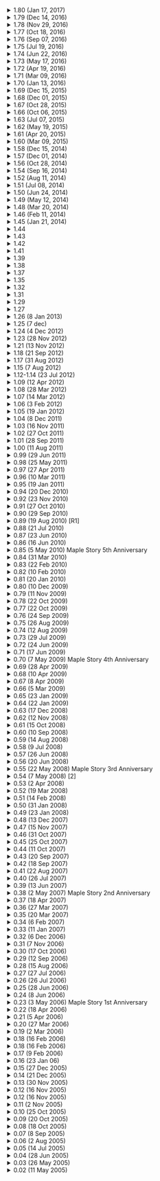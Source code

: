 <details>
     <summary>
            1.80 (Jan 17, 2017)
     </summary>
     
     - Appreciation Events: Player Appreciation ReVVard
     - Appreciation Events: Maple VVorld Records
     - Additional Updates: Bug Fixes
     - Lunar New Year Events: New Year Gift Box
     - Lunar New Year Events: New Year Fireworks
     - Lunar New Year Events: New Year Coin Shop
     - Lunar New Year Events: New Year Greetings
     - Lunar New Year Events: New Year Bingo
     - Lunar New Year Events: New Year OX Quiz
     - Lunar New Year Events: New Year's Countdown Shop
     - Lunar New Year Events: Lunar New Year Hot Week
     - Other New Events: 2x EXP & Drop Weekends
     - Other New Events: Hot Days
     - Other New Events: Hot Weekends
     - Other New Events: Cash Inventory Transfer Event
     - Other New Events: Spiegelmann Express: The Chu Chu Truck
     - Other New Events: February Attendance Check
     - Other New Events: Maplehood Watch
     - Other New Events: Special Beauty Coupon Event
     - Other New Events: Spell Trace Fever Time
     - Other New Events: Sengoku High
     - Other New Events: Hot Week
     - Mardi Gras Events: Mardi Gras Throw
     - Mardi Gras Events: Mardi Gras Masks
     - Valentine's Day Events: Choco Onslaught
     - Valentine's Day Events: Cassandra's Special Candy
     - Valentine's Day Events: Blackheart Day: Singles Army Unite!
     - Valentine's Day Events: Cassandra's Dating Advice
     - Valentine's Day Events: The Sweetest Day
     - Valentine's Day Events: Sweet in the Center
     - Valentine's Day Events: Valentine's Day Heart-Shaped Box
     
</details>

<details>
     <summary>
            1.79 (Dec 14, 2016)
     </summary>
     
     - New Content: 5th Job Advancement: 5th Job Overview
     - New Content: 5th Job Advancement: New Skills: All Jobs
     - New Content: 5th Job Advancement: New Skills: Warrior Jobs
     - New Content: 5th Job Advancement: New Skills: Magician Jobs
     - New Content: 5th Job Advancement: New Skills: Bowman Jobs
     - New Content: 5th Job Advancement: New Skills: Thief Jobs
     - New Content: 5th Job Advancement: New Skills: Pirate Jobs
     - New Area: Arcane River: Vanishing Journey
     - New Area: Arcane River: Chu Chu Island
     - Additional Updates: Bug Fixes
     - MapleStory V Events: V Hot Day
     - MapleStory V Events: V Box Event
     - MapleStory V Events: Mesoranger V
     - MapleStory V Events: Mega Burning Project
     - MapleStory V Events: V Coin Shop
     - Holiday Events: Icy Onslaught
     - Holiday Events: Catch a Snowflake
     - Holiday Events: Cassandra’s Christmas Present
     - Holiday Events: New Year's Countdown
     - Other New Events: December Big Spender
     - Other New Events: Let's Party Quest
     - Other New Events: 2x EXP & Drop Weekends
     - Other New Events: Spell Trace Fever Time
     
</details>

<details>
     <summary>
            1.78 (Nov 29, 2016)
     </summary>
     
     - New Content: UI Revamp
     - New Content: Damage Cap Removal
     - New Content: Reduced Leveling Curve
     - New Content: Auction House
     - New Content: Character Name Change
     - Additional Update: Bug Fixes
     - Additional Update: Stat Changes
     - Additional Update: Reboot World Monster HP Changes
     - Additional Update: ‘A Better Maple’ System Changes
     - MapleStory V Event: V Hot Day
     - MapleStory V Event: Mega Burning Project
     - MapleStory V Event: Hi-Five Box Event
     - MapleStory V Event: Play V Rewards Event
     - MapleStory V Event: V Breakthrough Event
     - MapleStory V Event: V Coin Shop
     - MapleStory V Event: V Tracker
     - Holiday Event: Happyville
     - Holiday Event: Christmas Everywhere
     - Holiday Event: The Grand Christmas Tree
     - Holiday Event: Santa’s Shining Gift
     - Other New Events: Zero Character Creation
     - Other New Events: Beast Tamer Character Creation
     - Other New Events: Hot Week
     - Other New Events: 2x EXP & Drop Weekends
     - Other New Events: Spell Trace Fever Time
     - Other New Events: Tinkerer’s Chest
     
</details>

<details>
     <summary>
            1.77 (Oct 18, 2016)
     </summary>
     
     - New Content: The Afterlands
     - Bug Fixes
     - Skill Changes
     - ‘A Better Maple’ System Changes
     - Fishing System
     - Wedding System Revamp
     - Secret Stories
     - Haunted Mansion
     - Elite Pumpkin Zombie
     - Hero’s Gauntlet
     - Halloween Kaleido-Spinner Event
     - Dark Lords of Darkness
     - 2x EXP & Drop Weekend
     - Halloween Monster Invasion
     - Halloween Hot Weekend
     - Thanksgiving! Event
     - Food Fighter
     - Thanksgiving Turkey Egg Hunt
     - Bunny on the Moon
     - Of Mice and Bunnies
     - Rice Cakes are Back
     - Towering Crown
     - Rock-Paper-Scissors Zakum
     - Jewel Crafting
     - Hunt Acceleration Haste Event
     - Arcane Attendance Event
     - Hot Weekend
     - V Coin Exchange Event
     - Black Friday Big Spender Event
     - Black Friday Hot Week
     
</details>

<details>
     <summary>
            1.76 (Sep 07, 2016)
     </summary>
     
     - New Content: Mushroom Shrine
     - Reboot World Events
     - Water Wars
     - Futuroid Event
     - New & Returning Players Event
     - Mystic Gate
     - Homecoming: Sports Day
     - Homecoming: Queen Bee
     - Spell Trace Fever Time
     - Maple Music Festival
     - Maple Bonfire
     - Absolute Belt
     - Rainbow Festival
     - 2x EXP & Drop Weekends
     - Hot Week
     
</details>

<details>
     <summary>
            1.75 (Jul 19, 2016)
     </summary>
     
     - New Playable Character: Blaster
     - New Content: Heroes of Maple
     - Additional Updates
     - Heroes of Maple Events
     - Hot Time
     - Burning Project
     - Heroes of Reboot
     - Ursus Heroes Coin Event
     - Maplehood Watch Event
     
</details>

<details>
     <summary>
            1.74 (Jun 22, 2016)
     </summary>
 
     - New Content: Heroes of Maple
     - Heroes of Maple Act 1: Slumbering Dragon Island
     - Heroes of Maple Act 1.5: Reunion
     - Heroes of Maple Act 2: Abraxas
     - Job Revamps 
     - Job Revamps Balance Changes
     - Job Revamps Aran
     - Job Revamps Evan
     - Job Revamps Explorer
     - Job Revamps Explorer Warrior
     - Job Revamps Hero
     - Job Revamps Paladin
     - Job Revamps Dark Knight
     - Job Revamps Explorer Magician
     - Job Revamps Arch Mage (Fire, Poison)
     - Job Revamps Arch Mage (Ice, Lightning)
     - Job Revamps Bishop
     - Job Revamps Bowmaster
     - Job Revamps Marksman
     - Job Revamps Night Lord
     - Job Revamps Shadower
     - Job Revamps Dual Blade
     - Job Revamps Explorer Pirate
     - Job Revamps Buccaneer
     - Job Revamps Corsair
     - Job Revamps Cannoneer
     - Job Revamps Cygnus Knight
     - Job Revamps Dawn Warrior
     - Job Revamps Wind Archer
     - Job Revamps Night Walker
     - Job Revamps Thunder Breaker
     - Job Revamps Hero
     - Job Revamps Mercedes
     - Job Revamps Phantom
     - Job Revamps Shade
     - Job Revamps Luminous
     - Job Revamps Demon Slayer
     - Job Revamps Demon Avenger
     - Job Revamps Resistance
     - Job Revamps Battle Mage
     - Job Revamps Wild Hunter
     - Job Revamps Mechanic
     - Job Revamps Xenon
     - Job Revamps Mihile
     - Job Revamps Kaiser
     - Job Revamps Angelic Buster
     - Job Revamps Zero
     - Job Revamps Kinesis
     - Bug Fixes
     - Black Heaven Reborn
     - Monster Park Reborn
     - Monster Collection
     - Premium Surprise Style Box Stamp Exchange
     - Bounty Hunter Brothers Additions
     - Maple Runner
     - Heroes of Maple Events
     - Heroes Box
     - Heroes Coin Shop
     - Aran Level-Up Event
     - Evan Level-Up Event
     - Luminous Level-Up Event
     - Mercedes Level-Up Event
     - Phantom Level-Up Event
     - Shade Level-Up Event
     - Heroes of Maple Clear Event
     - Heroes Ring Event
     - Other New Events
     - Hot Time
     - Black Heaven Reborn Event
     - 2x EXP & Drop Weekends
     - Burning Project
     - Zero Character Creation
     - Spiegelmann Express
     - Spell Trace Fever Time
     - Maple Runner Ranking Event
     - Tinkerer’s Chest
     - Hot Week
     - Hot Week 2
     - Hot Week 3
     
</details>

<details>
     <summary>
            1.73 (May 17, 2016)
     </summary>
 
     - Stellar Detectives quest line has been added
     - Hyperspace Cube has been added

</details>

<details>
     <summary>
            1.72 (Apr 19, 2016)
     </summary>
 
     - Many classes have received skill changes to balance them
     - Zakum has been revamped
     - Easy mode Empress has been added
     - Bounty Hunter Portals have been added
     - Rune of Hordes, Skill, and Barrage have been added
     - Rune of Decay has been removed
     - Transfer hammer has been updated
     - Combo orbs now give more EXP
     - Sudden missions now give more exp and spell traces
     - Mu Lung Dojo has been updated
     - Dimensional Mirror has been removed from Ellinia, Period, Kerning City, and Lith Harbor
     - Final damage has been removed from the calculation of damage stat

</details>

<details>
     <summary>
            1.71 (Mar 09, 2016)
     </summary>
 
     - Mastera Through Time parts 1 and 2 have been added
     - Masteria quests now give new equipment
     - Masteria has been revamped
     - Beasts of Fury 2 has been added
     - Shaolin Temple Theme Dungeon has been added
     - Shanghai has been added

</details>

<details>
     <summary>
            1.70 (Jan 13, 2016)
     </summary>
 
     - Ursus the Mighty has been added to the game
     - Korean Folk Town has been revamped
     - Spiegelmann's Ghost Park has been added to the game
     - MapleTV has been removed from the Free Market

</details>

<details>
     <summary>
            1.69 (Dec 15, 2015)
     </summary>
 
     - Kinesis has been added to the game
     - Mu Lung Dojo has been revamped

</details>

<details>
     <summary>
            1.68 (Dec 01, 2015)
     </summary>
 
     - Most jobs have a skill change of some sort
     - Reboot Server added to the list of current worlds
     - Battle Analysis system has been added to the game
     - Hyper Stat system has been revamped
     - Transfer hammer has been added to the game
     - More Star Force maps have been added to the game
     - Theme dungeons below level 100 now have new rewards
     - Mastery books can now be acquired more easily
     - Owl on Minerva can now search for tradable cash shop items

</details>

<details>
     <summary>
            1.67 (Oct 28, 2015)
     </summary>
 
     - Alishan has been added to the game
     - Hackshield is no longer integrated with MapleStory(removed)

</details>

<details>
     <summary>
            1.66 (Oct 06, 2015)
     </summary>
 
     - Kanna received a minor revamp
     - Hayato received a minor revamp
     - You can hide visual effects for items in the equipment tab (equip effects)
     - Tot's Know-how has been revamped
     - Feedback Survey System has been added to the game on log out

</details>

<details>
     <summary>
            1.63 (Jul 07, 2015)
     </summary>
 
     - Beast Tamer has many skill changes (huge buffs)
     - Buccaneer, Corsair, Kaiser, Xenon, Marksman, Mercedes, and Paladin have minor skill changes
     - Certain skills have auto activation (on/off) enabled for them
     - Blackgate City has been added to the dimensional mirror
     - Scrapyard is now accessable via Edelstein
     - Chapter 6 of FriendStory is now available
     - Damage skin storage system added
     - Maple Rewards UI added
     - Pierre, VonBon, Queen, Vellum, and Lotus now drop Soul Shards

</details>

<details>
     <summary>
            1.62 (May 19, 2015)
     </summary>
 
     - 2x EXP coupons no longer have purchase restrictions between levels 201-249
     - 2x Drop/EXP events will now display a banner when they are active

</details>

<details>
     <summary>
            1.61 (Apr 20, 2015)
     </summary>
 
     - Black Heaven acts 5 and 6 have been added
     - Lotus (boss) has been added
     - Party Quest EXP has been increased
     - Channels have been added to Dimension Invasion and Evolution System

</details>

<details>
     <summary>
            1.60 (Mar 09, 2015)
     </summary>
 
     - Battle Mage has been revamped
     - Wild Hunter has been revamped
     - Mechanic has been revamped
     - Dual Blade, Buccaneer, Corsair, Mercedes, Demon Avenger, Demon Slayer, and Angelic buster have minor skill changes
     - Black Heaven acts 1, 2, 3, and 4 have been added to the game
     - Maple Talk has been added to the game
     - Medals of Honor dropped by bosses give 20x the honor EXP
     - Maple Reward point cap has been increased
     - Drop rates for cubes have been increased
     - Rank up rates for all cubes have been increased
     - Star Planet has minor changes

</details>

<details>
     <summary>
            1.58 (Dec 15, 2014)
     </summary>
 
     - 
     - Star Planet has been added to the game
     - Maple Rewards System has been added to the game

</details>

<details>
     <summary>
            1.57 (Dec 01, 2014)
     </summary>
 
     - Minor skill changes for most classes
     - Bowmasters have arrow blaster moved to 3rd job
     - Star Force maps have been added to the game
     - Star Force Enhancement has been added to the game
     - New weapons and armors have been added to the game (utgard weapons/pensalir armors)
     - New boss accessories have been added to the game
     - Evolution System has been revamped (nerfed)
     - Lion King Castle has been changedslightly
     - Blacklisting has been slightly improved
     - Offline status has been slightly improved
     - Easy horntail has been added, Horntail prequests made easier
     - Easy Magnus has been made easier
     - Normal magnus resets at midnight (Pacific)
     - Hard Magnus resets every Thursday (pacific)
     - Pink bean can only be entered once a day
     - Easy Von Leon has been made easier
     - Mastery book prices have been lowered
     - Elite Monsters have been changed slightly

</details>

<details>
     <summary>
            1.56 (Oct 28, 2014)
     </summary>
 
     - Night Walker has been revamped and now has a level cap of 250
     - Friendstory has been added into the game
     - Theme Dungeon: Mushroom Castle has been added into the game
     - Mr. Lee Airlines has been added into the game
     - Characters now have a 24 hour cooldown before you can delete them above level 31.
     - Buff duration added to buff icons
     - Guild Search function has been added

</details>

<details>
     <summary>
            1.54 (Sep 16, 2014)
     </summary>
 
     - Blaze Wizard has been revamped and now has a level cap of 250
     - Boss tab replaces Expedition tab, allows for boss teleporting
     - Horntail can now be killed solo

</details>

<details>
     <summary>
            1.52 (Aug 11, 2014)
     </summary>
 
     - Jett has been Revamped
     - Hieizan Temple has been added
     - Princess No.(Boss) has been added
     - Kritias has been added
     - Mori Ranmaru has had his drop list updated
     - Nebulites have a slightly higher chance of dropping from bosses
     - Japanese Myth items are now tradable until equipped

</details>

<details>
     <summary>
            1.51 (Jul 08, 2014)
     </summary>
 
     - Shade is added to the game
     - Nebulite box drop rate has been increased in bosses and monsters
     - Elite monsters have a chance to drop safety scrolls
     - Normal and Chaos Horntail have had their drop restrictions removed
     - Tower of Oz has been added into the game

</details>

<details>
     <summary>
            1.50 (Jun 24, 2014)
     </summary>
 
     - Instant KO chance is lowered in skills across the board
     - Dual Blade, Cannoneer, Evan, Luminous, Mercedes, Phantom, Demon Avenger, Demon Slayer, Xenon, have skill changes (minor buff)
     - Dawn Warrior, Thunder Breaker, Wind Archer, Mechanic, Kaiser, Angelic Buster, have skill changes (decent buff)
     - Aran has skill changes (Huge buff)
     - Evans no longer need to complete quests to obtain SP needed for skills
     - Magicians can use teleport mid-air
     - Kanna and Hayato have had their story quests adjusted slightly
     - Elite monsters are added into the game
     - Elite bosses are added into the game
     - Party invite will appear when entering a map with another character in a similar level range
     - More than 999 Ability Points can be invested in a single stat now
     - Spell Traces are now available to enhance equipment
     - Runes have been added into the game
     - Several level 20-100 equipments have set bonuses now
     - Hidden potential level will display on the field via an aura around the equipment
     - Inner ability has been changed slightly
     - Account Buddy System added to the Buddy System
     - Auto All-Cure is now available for pets
     - Monster levels below 140 have been adjusted as well as HP/EXP
     - Easy mode Zakum can be attempted at level 50
     - Normal and Chaos mode Zakum can be attempted at 90

</details>

<details>
     <summary>
            1.49 (May 12, 2014)
     </summary>
 
     - Wild Hunter has skill changes (minor buff)
     - Night Lord has skill changes
     - Demon Avenger has skill changes (minor buff)
     - Kaiser has skill changes (minor buff)
     - Demon Slayer has skill changes (minor buff)
     - Mihile has skill changes (huge buff)
     - Mechanic has skill changes (minor buff)
     - Mercedes has skill changes (minor buff)
     - Evan has skill changes (Huge buff)
     - Bowmaster has skill changes (decent buff)
     - Kanna has skill changes (small nerf to kishin)
     - Jett has skill changes (minor buff)
     - Soul Weapons are added into the game
     - Guild System has been revamped
     - Flag Race has been added into the game
     - Lion King Castle has been updated
     - Cross World Party Quest has been updated
     - Cubes chance to tier up have been increased across the board
     - Meister and Master Craftsman Cubes are now obtainable from certain bosses
     - Certain bosses have a chance of dropping a Golden Hammer (100%)
     - Pets have been revamped
     - Family system has been removed, with some skills going into guild system
     - New Shortcut Keys are added
     - Some item names have been changed

</details>

<details>
     <summary>
            1.48 (Mar 20, 2014)
     </summary>
 
     - Cannoneer is revamped
     - Dual Blade is revamped
     - Battle Mage has skill changes
     - Evan has skill changes
     - Luminous has skill changes
     - Mechanic has skill changes
     - Mercedes has skill changes
     - Phantom has a skill changes
     - Wild Hunter has a new Jaguar + skill changes
     - Boss arena has been added
     - Cross World Party Quests have been added
     - Grand Athenaeum dungeon has been added
     - Item inventory is reverted to its old form, but with 2 different sizes
     - Equipment inventory has been revamped completely
     - Storage inventory has been expanded to show multiple items
     - Character stats have been made more compact
     - Skill inventory is reverted for all classes excluding Beast Tamers and Evans

</details>

<details>
     <summary>
            1.46 (Feb 11, 2014)
     </summary>
 
     - Masteria and its quest line have been updated
     - Merchant Union has been updated
     - World Tour locations (Ninja Castle, Malaysia, Singapore) have had their drops updated)

</details>

<details>
     <summary>
            1.45 (Jan 21, 2014)
     </summary>
 
     - Beast Tamer is added
     - Ninja Castle has been updated
     - Malaysia quest line has been updated
     - Singapore quest line has been updated

</details>

<details>
     <summary>
            1.44
     </summary>
 
     - Zero has been added
     - Commerci has been added

</details>

<details>
     <summary>
            1.43
     </summary>
 
     - Explorer classes have been revamped
     - Explorers can job change to another job of the same time starting at level 101
     - Professions have been revamped
     - Mastery books have been revamped
     - Several NPCs have been removed from towns and are now located in the event hall
     - Occult cubes no longer drop from bosses
     - An episode book has been added to keep a log of events and quests
     - Monster Life has received a minor update
     - A new potential tier has been added for 151+ items
     - Smart Mounts have been added into the game
     - Certain UI features have been changed

</details>

<details>
     <summary>
            1.42
     </summary>
 
     - Battle Mage, Wild Hunter, Phantom, Mercedes, Kaiser, Angelic Buster, Aran, Evan, Demon Avenger, and Xenon have skill revamps
     - Kanna and Hayato receive hyper skills
     - Von Leon, Zakum, Arkarium, and Magnus all receive easy mode versions
     - Occult cubes now drop from multiple bosses
     - Tynerum(region) has been added
     - Gollux(boss) has been added and is now fightable

</details>

<details>
     <summary>
            1.41
     </summary>
 
     - Cygnus Classes have had some general changes (level cap increase)
     - Thunder Breaker has been revamped
     - Wind Archer has been revamped
     - Dawn Warrior has been revamped
     - Theme Dungeon: Crimsonwood Keep has been added
     - Theme Dungeon: Ellinel Fairy Academy has been added
     - Theme Dungeon: Riena Strait has been added
     - Widescreen Resolution (1366x768) has been added and will display more quickslots
     - Maple chat has been added to improve maple messanger
     - Link skills management has improved, maximum of 12 link skills
     - EXP penalty for hunting lower level monsters removed
     - Party exp will not be rewarded is there is a 41+ level difference between the lowest and highest party member
     - Monster Life has been updated
     - Party Quests have been revamped
     - Monster Park has been revamped
     - Fafnir weapons have been added for Hayato and Kanna
     - Krexel has had his skills and drops changed

</details>

<details>
     <summary>
            1.39
     </summary>
 
     - Demon Avenger is added:
     - EXP Coupons can no longer be bought above level 201

</details>

<details>
     <summary>
            1.38
     </summary>
 
     - Xenon is added:
     - Terminus, Sovereign, Fairy, and Snowstorm gears are added

</details>

<details>
     <summary>
            1.37
     </summary>
 
     - Many classes have minor hyper skill changes
     - Level 3 Link Skills are added
     - Max level is increased from 200 to 250:
     - Damage cap is increased from 999,999 to 50,000,000
     - HP and MP cap have been increased
     - Avoid cap has been lowered from 100% to 90%
     - Inner Ability lines now unlock at levels 30, 50, and 70 through a lightbulb quest
     - Twilight Perion is added
     - Alien Visitor Party Quest is added
     - Monster Park: Spirit Valley is added
     - Theme Dungeon: Twisted Aqua Road is added
     - Theme Dungeon: Fantasy Theme World is added
     - Party Quest: Cooking with Tangyoon is added
     - Guild Party Quest is added
     - Skill Tab has been changed
     - Equip and Item Inventories have been changed
     - Character Stat Window has been changed
     - Equipment Scrolling and Enhancement has been changed
     - Magnifying Glasses are no longer needed forrevealing potentials
     - Bits are added into the game
     - World map has been redesigned
     - Damage increase or decrease from equiping an item will now be displayed
     - Cygnus, Hilla(Hard), Chaos Horntail, Magnus(Hard), Pink Bean, Chaos Pink Bean, Root Abyss Bosses, Von Leon, Zakum, and Chaos Zakum all receive minor changes:
     - Singapore and Malaysia have their target level ranges changed
     - Korean Folk Town monsters now give increased exp
     - Masteria monster levels have been adjusted (Rotting Skeletons, Scarecrows, and Jesters nerfed)
     - Lion King Castle has party play removed, as well as some other changes
     - Many Party Quests have their daily entry restrictions removed
     - Many Party Quest rewards now have lower requirements
     - Victoria Island Special Bosses no longer have a level and job restriction

</details>

<details>
     <summary>
            1.35
     </summary>
 
     - Monster Life is added:

</details>

<details>
     <summary>
            1.32
     </summary>
 
     - Paladin, Bowmaster, Marksman, Night Lord, Shadower, Cannon Shooter, Demon Slayer, Luminous, Kaiser, and Angelic Buster receive minor skill changes:
     - Hero, Paladin, Dark Knight, Mihile, Archmage (f/p), Archmage (i/l), Bishop, Bowmaster, Marksman, Night Lord, Shadower, Dual Blade, Buccaneer, Corsair, Cannoneer, Battle Mage, Wild Hunter, Mechanic, and Demon  - Slayer receive hyper skill changes:
     - Dimension Invasion is added:
     - Secondary Equipment is added:
     - Evolution System is added
     - Theme Dungeon: Gold Beach is added
     - Monster Park Extreme is added
     - Bonus Potentials are revamped
     - Rock Paper Scissors is added

</details>

<details>
     <summary>
            1.31
     </summary>
 
     - Hayato is added

</details>

<details>
     <summary>
            1.29
     </summary>
 
     - Kanna is added
     - Level 150 Fafnir set added to Chaos Root Abyss drop list.

</details>

<details>
     <summary>
            1.27
     </summary>
 
     - Root Abyss is added

</details>

<details>
     <summary>
            1.26 (8 Jan 2013)
     </summary>
 
     - Angelic Buster is added

</details>

<details>
     <summary>
            1.25 (7 dec)
     </summary>
 
     - Kaiser is added
     - Hyper skills are added for Mercedes, Aran, Phantom, Luminous, Evan, and Kaiser
     - Heliseum is added
     - Tyrant's Castle is added
     - Magnus is added

</details>

<details>
     <summary>
            1.24 (4 Dec 2012)
     </summary>
 
     - Luminous is added

</details>

<details>
     <summary>
            1.23 (28 Nov 2012)
     </summary>
 
     - Many classes have minor skill changes
     - Job Advancement is changed
     - 3rd job is now 60 (was 70)
     - 4th job is now 100 (was 120)
     - EXP required to level up from 60-75 and 100-125 has been adjusted

</details>

<details>
     <summary>
            1.21 (13 Nov 2012)
     </summary>
 
     - Battle Mage has been revamped
     - Mechanic has been revamped
     - Wild Hunter has been revamped
     - Chaos Pink Bean has been added

</details>

<details>
     <summary>
            1.18 (21 Sep 2012)
     </summary>
 
     - Warrior, Magician, Bowman, Cannoneer, Mercedes, and Demon Slayer are all revamped
     - Gachapon has been revamped

</details>

<details>
     <summary>
            1.17 (31 Aug 2012)
     </summary>
 
     - Mihile is released

</details>

<details>
     <summary>
            1.15 (7 Aug 2012)
     </summary>
 
     - Dual Blade gets revamped
     - Corsair and Buccaneer get revamped
     - Golden Temple: Theme Dungeon is added
     - Silent Crusade gets revamped to last until level 160, can now fight Arkarium
     - Mu Lung gloves now last 7 days instead of 1
     - Temple of Time now has shortcut options when you enter Gate to the Past (assuming you have progressed):

</details>

<details>
     <summary>
            1.12-1.14 (23 Jul 2012)
     </summary>
 
     - Phantom is released
     - Jett is released
     - Fight for Azwan is released
     - Hilla is now available to fight
     - Inner ability is added (May be wrong)
     - Character cards are released (May be wrong)

</details>

<details>
     <summary>
            1.09 (12 Apr 2012)
     </summary>
 
     - Alliance Eternal game update
     - Limited-time Legends classes creation, for accounts that haven't logged in since before March 14, 2012.
     - Lion King's Castle revamp
     - Explorer skill rebalances: Warrior, Magician, Bowman
     - Cygnus Knights skill rebalances
     - Cygnus Knights quest line expansion and modifications
     - Ultimate Explorer skill rebalances and quest additions
     - Nett's Pyramid Modifications
     - Evolving Belt II Event
     - Log in Gift Event
     - Rescue The Miwok Boys Event
     - Spring Flower Event
     - Pendant Of The Spirit Event
     - Alliance Congratulatory Events Updated For Alliance Eternal

</details>

<details>
     <summary>
            1.08 (28 Mar 2012)
     </summary>
 
     - Bug Fix

</details>

<details>
     <summary>
            1.07 (14 Mar 2012)
     </summary>
 
     - New Alliance Quests
     - Ellin Forest Expansion
     - New Leaf City and Masteria Expansion
     - New Alien Socket System
     - New Event Cards and Event Card Collection System
     - Resistance Class Rebalance
     - Aran and Evan Rebalance: Part 2
     - Time Trial Party Quest Revamp: Mu Lung Dojo, Monster Carnival, Nett's Pyramid, Sea of Fog Ghost Ship Raid
     - The Danger Zone Taxi Revised In Ossyria.
     - The Free Market Update
     - Graphic Quality Of Skill Can Be Modified.
     - Dual Blades, Cannoneer, Mercedes, Demon Slayer No Longer In Character Selection Screen

</details>

<details>
     <summary>
            1.06 (3 Feb 2012)
     </summary>
 
     - Crimsonwood Keep PQ returns.
     - Aran and Evan revamps
     - Silent Crusade revamp, with the new Arkarium expedition
     - Mushking Castle, Chryse, and Kerning Square revamps
     - Legends Memories and Legends Thank You events
     - Protect the Fireworks Festival (Ended on Feb. 28)
     - Legends of Happiness!
     - Legends I'm the Legendary Hero!
     - A Golden Maple Leaf A Day!
     - Valentine's Day events
     - Raise a Maple Coin Tree (Ended on Feb 14)
     - From Golden Leaves to Mushrooms? (Started on Feb 11)
     - Monsters and the Golden Maple Leaf! (Started on Feb 14)
     - Legendary Memories Events (Feb 22 - Mar 7)
     - New Legends Shop (Ended on March 8)


</details>

<details>
     <summary>
            1.05 (19 Jan 2012)
     </summary>
 
     - Pink Zakum raid Event
     - Evolving Ring III Event
     - Daily Gear Giveaway Event
     - New Year's Gift Boxes Event

</details>

<details>
     <summary>
            1.04 (8 Dec 2011)
     </summary>
 
     - New Job: Cannoneer
     - New Job: Mercedes
     - New Job: Demon Slayer
     - Quick Move System
     - NPC Button
     - Normal Potion: Increased to stack up to 300 per slot.
     - Alchemy Potion: Increased to stack up to 400 per slot.
     - Pill: Increased to stack up to 600 per slot.
     - Alchemy Pill: Increased to stack up to 800 per slot.
     - Explorer Job Advancements Revamped
     - Quests for Lv. 30 or below on Victoria Island have been changed.
     - The Wandering Alchemist Eurek's New Skill" quest has been changed
     - Professions Changes
     - Battle Mode : New maps, New way of scoring, HP/MP Changes, BP Changes
     - Nautilus Harbor and Florina Beach Map Changes
     - New Monsters Added (Victoria Island)
     - Few Monsters Level Changes (Henesys)
     - Speed Increase 20%
     - Danger Zone Taxi In Omega Sector Now Goes To Ludibrium
     - INT No Longers Increase max MP To Non-Mage Classes
     - Passive skills Shows on Stat Window
     - Tablets Revamped
     - Menu UI: Coin Shop
     - Menu UI: Trophy List
     - Menu UI: My Trophies
     - Menu UI: Mission
     - Cannoneer Welcome Party Event (Dec 9 to Dec 11)
     - Equipment Support Event (Ended on : Jan 31)
     - Legends Space Rock Event (Ended on : Jan 31)
     - Legends 1+1 Event (Ended on : Jan 31)
     - Legends Never Give Up! Event (Ended on : Jan 31)
     - Invitation to the Legends Awards Event (Ended on : Jan 31)
     - Box of Tomorrow Event (Ended on : Jan 31)
     - Hero of the Legends: New Class Creation Event (Ended on : Jan 31)
     - Professions Revamp Celebration Event (Ended on : Dec 28)
     - Magic Music Box Event (Ended on Jan 4)
     - Maple Claws Wants to be Famous Event (Started on Dec 19) (Ended on : Jan 31)
     - Cultivate a Christmas Tree Event (Started on Dec 19) (Ended on : Jan 31)
     - Rudolph, All Grown Up Event? (Started on Dec 19) (Ended on : Jan 31)
     - Command Emblems Event (Dec 27 to Jan 10)
     - Path of the Great Protector Event (Dec 29 to Jan 18)
     - Monitoring the Vibrations Event (Dec 29 to Jan 18)
     - Legendary Ore Event (Dec 29 to Jan 18)
     - Happy New Year Event! (Jan 1 to Jan 18)
     - Maple World Winter Preparations Event (Jan 1 to Jan 18)
     - Warm Thermometer Event (Jan 1 to Jan 18)
     - Lucky Cakes Event (Jan 1 to Jan 18)
     - Coin Cakes Event (Jan 1 to Jan 18)
     - The Party Quest Five Event (Jan 11 to Jan 18)
     - The Monster Park Five Event (Jan 11 to Jan 18)
     - The Battle Mode Five Event (Jan 11 to Jan 18)
     - Legendary Black Dragon Event (Jan 18 to Jan 31)
     - Rock-Paper-Scissors Event (Jan 19 to Jan 31)
     - Can You Resist Event? (Jan 19 to Jan 31)

</details>

<details>
     <summary>
            1.03 (16 Nov 2011)
     </summary>
 
     - Bug Fix
     - Skill Change - Dark Knight - "Beholder" renamed to "Beholden"
     - Skill Fixed - Dual Blade - "Tornado Spin" now shows its level description.
     - Item Potential Fix ( ? )
     - Fellowship Event
     - Find the Treasure Map Event (Ended on : Nov 29)
     - Gaga's New Business Event (Started on : Nov 23)
     - Thanksgiving Event (Ended on : Nov 30)

</details>

<details>
     <summary>
            1.02 (27 Oct 2011)
     </summary>
 
     - Monster Familiar
     - Sidekick
     - Life Style Campaign Event
     - Evolving Belt Event (Ended on : Nov 1)
     - Halloween Event (Ended on : Nov 8)
     - Potted Maple Tree Event (Ended on : Nov 8)
     - Golden Temple (Started on : Nov 9)
     - Thanksgiving Event (Started on : Nov 6)

</details>

<details>
     <summary>
            1.01 (28 Sep 2011)
     </summary>
 
     - Warrior, Magicians and Archer Skill Changes
     - Monster Park
     - Wedding Revamp
     - Bigger Dimensional Mirror
     - 3 New Party Quest (Kenta in Danger, Escape, The Ice Knight's Curse)
     - Old Party Quest Revamp
     - In-Game Event Calender
     - SP Reset Scroll Giveaway Event (Provided to: Warriors, Magicians, Bowmans, Dawn Warrior, Blaze Wizard, Wind Archer)
     - Elite Warrior/Magician/Bowman Blessing
     - Warrior/Magician/Bowman Level Up/Job Advancement Event
     - Explorer's Gratias Ring
     - Monster Park Event Quests
     - Knights of Virtue Event (Ended on : Oct 19)
     - Lion King Castle/Knight Stronghold Monsters Revamp
     - EXP Bar User Interface Change
     - Notice on Left side of Screen
     - AP/SP now [!] on Bottom of Screen (SP will stop notifying at level 70+)
     - Evolving Belt Event (Started on : Oct 5)
     - Random Beauty Coupon (Started on : Oct 5)
     - Beating the Heat (Started on : Oct 12)

</details>

<details>
     <summary>
            1.00 (11 Aug 2011)
     </summary>
 
     - Age of Triumph
     - Capture the Flag
     - Silent Crusade
     - Crusader Codex (Monster Card)

</details>

<details>
     <summary>
            0.99 (29 Jun 2011)
     </summary>
 
     - Age of Heros
     - Aran, Evan and Dual Blade Skill Changes
     - New World - Chaos
     - Gate to the Future
     - Talking NPC (Lion King Castle/Gate to the Future)
     - Hyper Teleport Rock preview
     - Jumpstart Character (Ended on July 26)
     - New Character Gift Sets
     - Peacekeeper's Aid (Ended on : July 19)
     - 2011 Summer Boom Up Event (Ended on : July 26)
     - Returned Friend Event (Ended on : Aug 31)
     - Chaos Warrior Challenge (Ended on : Aug 14)
     - Age of Artisans (11 July 2011)
     - New Crafting System
     - All New Character Traits
     - Age of Battle (20 July 2011)
     - New World - Nova
     - Player-vs-Player
     - Ice Knight (Added on July 27)

</details>

<details>
     <summary>
            0.98 (25 May 2011)
     </summary>
 
     - Cake vs. Pie Town Battles Event
     - Cake vs. Pie Bonus Boss Battles Event
     - Ancient Artifact Hunt Event
     - Time Limit on Horntail and Zakum Implemented
     - Bug Fixes

</details>

<details>
     <summary>
            0.97 (27 Apr 2011)
     </summary>
 
     - Anniversary
     - 6th Anniversary Items
     - Dual Raid: Balloon Hunt
     - 6th Anniversary Level Up Event
     - Maple Tree Event
     - Jigsaw Event
     - Family Loyalty Forever Event
     - Magic Powders Drop Removed
     - Bug Fixes

</details>

<details>
     <summary>
            0.96 (10 Mar 2011)
     </summary>
 
     - Ultimate Explorer
     - Cygnus Knights Buff
     - Guild Revamped
     - Blessing of Empress
     - Lion King's Castle/Castle of Von Leon
     - Ani Raid
     - Elemental Wands and Staffs Update
     - New World Map Features
     - 7th Day Market Removed
     - Ores Drop Removed
     - More channels for Zakum, Horntail, and Targa/Scarlion
     - Evolving Ring II
     - Golden Temple (Ended on : March 22)
     - Mardi Gras (Ended on : March 15)
     - Chryse (Added on : April 6)
     - Bug Fix

</details>

<details>
     <summary>
            0.95 (19 Jan 2011)
     </summary>
 
     - Mechanics
     - NPC Duey removed NPC Donald added
     - Resistance characters can get Episode 1 hats
     - Chinese New Year [Jan. 26 - Feb.08]
     - Valentine's Day [Feb.09 - Feb.22]
     - Golden Temple [Feb. 23 - Mar.22]
     - Mardi Gras [Mar.02 - Mar.15]
     - Bug Fixes

</details>

<details>
     <summary>
            0.94 (20 Dec 2010)
     </summary>
 
     - Resistance Class
     - New World - Arcania
     - Support for Resistance Event
     - Resistance Leveling Event
     - Happyville (It ended on: Jan 5th)
     - White Christmas Tree Event (It ended on: Jan 5th)
     - New World Event
     - Singapore Monsters Adjustments
     - Bug Fixes

</details>

<details>
     <summary>
            0.92 (23 Nov 2010)
     </summary>
 
     - Improve compatibility with modern Windows operating systems
     - Gold Richie Event
     - Bug Fixes
     - Duey Retirment (Service Ended Dec. 3rd)
     - New World : El Nido
     - New World : Zenith
     - New Formulas
     - Map changes
     - Item Drops increased (Use and Etc.)
     - Party Quest Level updated
     - Astaroth Been Added To Dimensional Mirror
     - Quest Has Been Retooled
     - Monster Adjustments
     - Skill Adjustments
     - Evolving Ring Event
     - Eve of Resistance Event
     - New User Event
     - Returned Friend Event
     - New World Event
     - 1024x768 Resolution
     - Higher Resolution
     - User Interface Change
     - World Map Change
     - Ariant Coliseum and Ludibrium Maze Removed
     - Episode 1 Quest Remodivied
     - Big Fix

</details>

<details>
     <summary>
            0.91 (27 Oct 2010)
     </summary>
 
     - Introducing eTracer
     - Ulu City (Added on Nov. 3)
     - Aramia's Book Drive (Added on Nov. 3)
     - Halloween Event Ended (Ended on Nov. 10)
     - Aramia's Book Drive Ended (Ended on Nov. 16)
     - Thanksgiving Event (Started Nov. 17)

</details>

<details>
     <summary>
            0.90 (29 Sep 2010)
     </summary>
 
     - Ice Gorge PQ
     - Spacecraft PQ lv 30+ and 60+ removed (120+ only and no need for visitors gear to enter)
     - Halloween Event (Started on Oct. 20)
     - Ghost Ship (Added on Oct. 20)

</details>

<details>
     <summary>
            0.89 (19 Aug 2010) [R1]
     </summary>
 
     - OSSS Secret Base
     - Visitor Gear
     - Unwelcome Guest Weapons and VIP Weapons
     - Spacecraft PQ (lv 30+/60+/120+)


</details>

<details>
     <summary>
            0.88 (21 Jul 2010)
     </summary>
 
     - Dual Blade Class
     - Chaos Dungeons (Chaos Zakum and Chaos Horntail)
     - Follow System
     - Potential Item System
     - Item Drops increased (Equip)
     - New Login Screen
     - Dual Blade Events
     - New User Events
     - AP and SP Giveaway Event
     - One More Week of Explorer's Ring Event - July 21-27
     - Bug Fix

</details>

<details>
     <summary>
            0.87 (23 Jun 2010)
     </summary>
 
     - Bug Fix
     - Pre Dual Blade Quests (Started on June. 30)
     - Return of the Explorers Event Ended (Ended on July 14)

</details>

<details>
     <summary>
            0.86 (16 Jun 2010)
     </summary>
 
     - Friend Finder
     - Golden Temple
     - Android Set
     - Many new quests
     - Return of the Explorers Event
     - Explorer's Box Event
     - Cassandra's Weapon Rental Event
     - Help A Snipe Event
     - Guide an Evan Event
     - Changed/Fixed Several skill Descriptions
     - Bug Fixes

</details>

<details>
     <summary>
            0.85 (5 May 2010) Maple Story 5th Anniversary
     </summary>
 
     - Birthday Patch
     - Episode 1 Revamp
     - Dragon Rider PQ
     - Durability items
     - Tablets for durability items
     - Platinum Scissors of Karma
     - Cake vs. Pie Event
     - Five Year Reunion Event
     - Monster Portraits Event
     - Maple Weapon Event
     - 5th Anniversary Rings Event
     - Weather Effects Event
     - Aran Lilin's Ring Event Ended (Ended on June 9)
     - Buccaneers no longer delay when in transform states.
     - Bug Fixes

</details>

<details>
     <summary>
            0.84 (31 Mar 2010)
     </summary>
 
     - Evan Class
     - Episode 1 Open to Evans
     - Neo City update (3 new maps, 2 new bosses)
     - Party Registration System
     - General Mau
     - GameLauncher
     - Party UI and Trade UI changed
     - Everyday Evan Event
     - Evan Levelup Event
     - Evan Trailblazer
     - Evan Launch Event
     - Evan's Gift
     - Bug Fix and Changes

</details>

<details>
     <summary>
            0.83 (22 Feb 2010)
     </summary>
 
     - Kerning Square Mall
     - Neo City
     - Improved Quick Slot
     - Dimensional Mirror
     - Improved Inventory UI
     - Episode One: Now Open to Everyone!
     - Episode One: Change level to start quests, added Astaroth's Polearm
     - Bug Fix

</details>

<details>
     <summary>
            0.82 (10 Feb 2010)
     </summary>
 
     - Mardi Gras Event
     - Removed Guest Login
     - Removed PIN system
     - Added PIC system

</details>

<details>
     <summary>
            0.81 (20 Jan 2010)
     </summary>
 
     - Version Up: Monster Survival and New Medal
     - Valentine's Day Event (Started on Feb. 3)

</details>

<details>
     <summary>
            0.80 (10 Dec 2009)
     </summary>
 
     - Aran Class
     - New World : Galicia
     - Maple Trading System (MTS) available on Yellonde and Demethos
     - New Tutorial for Explorers
     - Mushroom Castle
     - Water of Life : Redesigned Functionality
     - Party EXP Share formula change (From 60:40 to 80:20)
     - Aran Events
     - Holiday Events
     - New User Events
     - New Quests Added
     - New Items/Maps/Zones
     - Bug Fixes

</details>

<details>
     <summary>
            0.79 (11 Nov 2009)
     </summary>
 
     - A November to Remember Events
     - Episode 1 (Storyline for Adventures)
     - Pre Aran Quests
     - Turkey Event
     - Black Scooter Mount
     - Pink Scooter Mount
     - Hot Air Balloon Mount

</details>

<details>
     <summary>
            0.78 (22 Oct 2009)
     </summary>
 
     - Emergency Patch
     - Bug Fix
     - Fix client crashing upon accepting or declining trade requests
     - Fix saddle not working for Shinsoo mount
     - Remove trick-or-treat quest items from PQ monsters and reactors
     - Remove Dark Tokens being dropped from Jr. Newtie
     - Change summoning channel of Balrog

</details>

<details>
     <summary>
            0.77 (22 Oct 2009)
     </summary>
 
     - Halloween Events
     - Level Up Event
     - Gold Richie Event
     - Witch's Tower Event
     - Version Up Content
     - New Create a Character menu
     - Updated Find Party Member window
     - Balrog Boss Monster (Easy Mode/Normal Mode)
     - More Medals
     - Medal interface
     - More Mini Dungeons (Drake's and Pirates)
     - Malaysia
     - New PQ - Boss Targa and Scarlion
     - Haunted House II
     - To add HP and MP you must be level 20

</details>

<details>
     <summary>
            0.76 (24 Sep 2009)
     </summary>
 
     - Spirit Week Event
     - Gaga the Talent Show Star Event
     - Mecha Mount
     - Racecar Mount

</details>

<details>
     <summary>
            0.75 (26 Aug 2009)
     </summary>
 
     - New Nexon Logo in Game
     - The Mu Lung Dojo
     - Monster Carnival 2
     - "Find Master M" Quests Ends
     - New 100%'s scroll
     - Belts
     - Bug Fix

</details>

<details>
     <summary>
            0.74 (12 Aug 2009)
     </summary>
 
     - Bug Fix

</details>

<details>
     <summary>
            0.73 (29 Jul 2009)
     </summary>
 
     - Cygnus Knights Class
     - Maker Skill
     - Blessing of the Fairy
     - Vicious' Hammer Item
     - New Skin Colors (Green and Pink)
     - Elemental Wand Changes
     - Many New Quests
     - Maple Trading System (MTS) Tax change
     - Bug Fix

</details>

<details>
     <summary>
            0.72 (24 Jun 2009)
     </summary>
 
     - Temple of Time (Pink Bean)
     - Level 120 equips
     - "Find Master M" Quests
     - Title System
     - Ellin Forest PQ
     - Scissors of Karma
     - Bug Fix

</details>

<details>
     <summary>
            0.71 (17 Jun 2009)
     </summary>
 
     - Bug Fix
     - Extended Events end dates

</details>

<details>
     <summary>
            0.70 (7 May 2009) Maple Story 4th Anniversary
     </summary>
 
     - Birthday Patch
     - EXP Change
     - New Quests

</details>

<details>
     <summary>
            0.69 (28 Apr 2009)
     </summary>
 
     - Goodbye GameGaurd
     - Hello HackSheild

</details>

<details>
     <summary>
            0.68 (10 Apr 2009)
     </summary>
 
     - Bug Fixes

</details>

<details>
     <summary>
            0.67 (8 Apr 2009)
     </summary>
 
     - New Party Quest features
     - Inventory Window Improvements
     - Quest System Improvements
     - Free Rides For Airships
     - Map And Monsters Spawns Adjustments
     - Bug Fixes
     - New Quests
     - Easter Events
     - Family System
     - Monster Book
     - Remote Gachapon Coupon

</details>

<details>
     <summary>
            0.66 (5 Mar 2009)
     </summary>
 
     - Crimsonwood Keep Party Quest
     - Mal Volence Party Quest
     - 100 Buddy List Slots (Increased By 50)
     - GM Event (Masteria Mob Invasion)

</details>

<details>
     <summary>
            0.65 (23 Jan 2009)
     </summary>
 
     - Emergency Patch
     - Bug Fix

</details>

<details>
     <summary>
            0.64 (22 Jan 2009)
     </summary>
 
     - 7th Day Market
     - Magatia Party Quest
     - New Tutorial
     - Auto AP
     - Valentine's Day Event
     - Lunar New Year's Event

</details>

<details>
     <summary>
            0.63 (17 Dec 2008)
     </summary>
 
     - Christmas
     - Magatia
     - GM event
     - World Map Update

</details>

<details>
     <summary>
            0.62 (12 Nov 2008)
     </summary>
 
     - Pirate Class
     - New World - Demethos
     - Turkey Event
     - Frog Mount
     - Ostridge Mount

</details>

<details>
     <summary>
            0.61 (15 Oct 2008)
     </summary>
 
     - Pre Pirate Quests
     - Guest Login Working
     - Event Mini Dungeon
     - Singapore Map
     - Halloween Updates

</details>

<details>
     <summary>
            0.60 (10 Sep 2008)
     </summary>
 
     - Bug Fix
     - Mini Dungeon
     - Maple Leaf

</details>

<details>
     <summary>
            0.59 (14 Aug 2008)
     </summary>
 
     - New World - Yellonde
     - Crimsonwood Keep
     - Phantom Forest
     - Jump Down

</details>

<details>
     <summary>
            0.58 (9 Jul 2008)
     </summary>
 
     - Summer Updates
     - Bug Fix

</details>

<details>
     <summary>
            0.57 (26 Jun 2008)
     </summary>
 
     - Bug fix

</details>

<details>
     <summary>
            0.56 (20 Jun 2008)
     </summary>
 
     - Ariant
     - Window Mode
     - Events Ended

</details>

<details>
     <summary>
            0.55 (22 May 2008) Maple Story 3rd Anniversary
     </summary>
 
     - Maple Birthday Patch
     - Level 200 Dragon Mount
     - Echo of Hero Skill
     - Multi Pet

</details>

<details>
     <summary>
            0.54 (7 May 2008) [2]
     </summary>
 
     - Showa

</details>

<details>
     <summary>
            0.53 (2 Apr 2008)
     </summary>
 
     - Maple Trading System (MTS)
     - April Fools Dress Up
     - Easter Event

</details>

<details>
     <summary>
            0.52 (19 Mar 2008)
     </summary>
 
     - Easter Event
     - Horntail
     - Leafre Cave
     - Monster Carnival

</details>

<details>
     <summary>
            0.51 (14 Feb 2008)
     </summary>
 
     - Valentine's Day
     - Lunar New Year's Event
     - March 14, 2008, First level 200 in GMS (Not content, but just nice fact for new comrades)

</details>

<details>
     <summary>
            0.50 (31 Jan 2008)
     </summary>
 
     - Bug fix

</details>

<details>
     <summary>
            0.49 (23 Jan 2008)
     </summary>
 
     - Final Job Advancement
     - Leafre
     - Mounts
     - Legendary Spirit Skill
     - Monster Name/HP Bar
     - World Maps
     - Party Leader Change
     - Quest Alarm Funchtion
     - Buff/Skill Icon Timer

</details>

<details>
     <summary>
            0.48 (13 Dec 2007)
     </summary>
 
     - Christmas Event

</details>

<details>
     <summary>
            0.47 (15 Nov 2007)
     </summary>
 
     - Thanksgiving event

</details>

<details>
     <summary>
            0.46 (31 Oct 2007)
     </summary>
 
     - Bugfix

</details>

<details>
     <summary>
            0.45 (25 Oct 2007)
     </summary>
 
     - Bugfix

</details>

<details>
     <summary>
            0.44 (11 Oct 2007)
     </summary>
 
     - New World - Kradia
     - Prendergast Mansion

</details>

<details>
     <summary>
            0.43 (20 Sep 2007)
     </summary>
 
     - Bugfix patch

</details>

<details>
     <summary>
            0.42 (18 Sep 2007)
     </summary>
 
     - Henesys Party Quest
     - Ludi Maze Party Quest

</details>

<details>
     <summary>
            0.41 (22 Aug 2007)
     </summary>
 
     - Mu Lung/Herb Town
     - Pine Forest
     - World Map Expansion (Himes added)

</details>

<details>
     <summary>
            0.40 (26 Jul 2007)
     </summary>
 
     - New Leaf City

</details>

<details>
     <summary>
            0.39 (13 Jun 2007)
     </summary>
 
     - Amoria Party Quest
     - Mushroom Shrine

</details>

<details>
     <summary>
            0.38 (2 May 2007) Maple Story 2nd Anniversary
     </summary>
 
     - Birthday event

</details>

<details>
     <summary>
            0.37 (18 Apr 2007)
     </summary>
 
     - Removal of ch20
     - Korean Folk Town

</details>

<details>
     <summary>
            0.36 (27 Mar 2007)
     </summary>
 
     - Bug fix

</details>

<details>
     <summary>
            0.35 (20 Mar 2007)
     </summary>
 
     - New World - Mardia
     - Orbis Party Quest
     - Pet window updated
     - Quest Helper
     - Maple Signs Active
     - Zakum Squad
     - 100 member guilds
     - Easter event

</details>

<details>
     <summary>
            0.34 (6 Feb 2007)
     </summary>
 
     - Guild Quest
     - Valentine's Day Event
     - Lunar New Year's Event

</details>

<details>
     <summary>
            0.33 (11 Jan 2007)
     </summary>
 
     - Amoria Dungeon

</details>

<details>
     <summary>
            0.32 (6 Dec 2006)
     </summary>
 
     - Amoria
     - Christmas and New Years events

</details>

<details>
     <summary>
            0.31 (7 Nov 2006)
     </summary>
 
     - Thanksgiving event

</details>

<details>
     <summary>
            0.30 (17 Oct 2006)
     </summary>
 
     - Halloween event

</details>

<details>
     <summary>
            0.29 (12 Sep 2006)
     </summary>
 
     - New World - Bellocan
     - Papulatus

</details>

<details>
     <summary>
            0.28 (15 Aug 2006)
     </summary>
 
     - Deep Sea Gorge
     - Pianus

</details>

<details>
     <summary>
            0.27 (27 Jul 2006)
     </summary>
 
     - Bug fix

</details>

<details>
     <summary>
            0.26 (26 Jul 2006)
     </summary>
 
     - Beginner Skills
     - Aqua Road
     - Relaxer (chair)

</details>

<details>
     <summary>
            0.25 (28 Jun 2006)
     </summary>
 
     - Independence Day Event

</details>

<details>
     <summary>
            0.24 (8 Jun 2006)
     </summary>
 
     - Omega Sector

</details>

<details>
     <summary>
            0.23 (3 May 2006) Maple Story 1st Anniversary
     </summary>
 
     - Zakum
     - Birthday event

</details>

<details>
     <summary>
            0.22 (18 Apr 2006)
     </summary>
 
     - Bug fix

</details>

<details>
     <summary>
            0.21 (5 Apr 2006)
     </summary>
 
     - Easter event

</details>

<details>
     <summary>
            0.20 (27 Mar 2006)
     </summary>
 
     - Bug fix
     
</details>

<details>
     <summary>
            0.19 (2 Mar 2006)
     </summary>
 
     - Ludibrium
     
</details>

<details>
     <summary>
            0.18 (16 Feb 2006)
     </summary>
 
     - New World - Khaini
     - End of Valentine's Day event
     
</details>

<details>
     <summary>
            0.18 (16 Feb 2006)
     </summary>
 
     - New World - Khaini
     - End of Valentine's Day event
     
</details>

<details>
     <summary>
            0.17 (9 Feb 2006)
     </summary>
 
     - PIN reset
     - Valentine's Day
     
</details>

<details>
     <summary>
            0.16 (23 Jan 06)
     </summary>
 
     - Level 80/90/100 equips
     - Guild
     - Lunar New Year
     
</details>

<details>
     <summary>
            0.15 (27 Dec 2005)
     </summary>
 
     - Bug fix
     
</details>

<details>
     <summary>
            0.14 (21 Dec 2005)
     </summary>
 
     - End of thanksgiving event
     
</details>

<details>
     <summary>
            0.13 (30 Nov 2005)
     </summary>
 
     - New World - Windia
     - Third Job Advancement
     - Level 70 equips
     - Christmas events
     
</details>

<details>
     <summary>
            0.12 (16 Nov 2005)
     </summary>
 
     - Security Pins
     - Thanksgiving event
     
</details>

<details>
     <summary>
            0.12 (16 Nov 2005)
     </summary>
 
     - Security Pins
     - Thanksgiving event
     
</details>

<details>
     <summary>
            0.11 (2 Nov 2005)
     </summary>
 
     - End of Halloween event
     
</details>

<details>
     <summary>
            0.10 (25 Oct 2005)
     </summary>
 
     - Halloween Quest
     
</details>

<details>
     <summary>
            0.09 (20 Oct 2005)
     </summary>
 
     - Bugfix

</details>

<details>
     <summary>
            0.08 (18 Oct 2005)
     </summary>
 
     - Improved version
     - Critical Numbers Showing (Purple Numbers)
     - Cash Shop Button Working
     - Game Guard Introduced
     - Nexon first appearance

</details>

<details>
     <summary>
            0.07 (8 Sep 2005)
     </summary>
 
     - New World - Broa
     - Cody and the Theme Park quest

</details>

<details>
     <summary>
            0.06 (2 Aug 2005)
     </summary>
 
     - Mini games

</details>

<details>
     <summary>
            0.05 (14 Jul 2005)
     </summary>
 
     - Summer Items
     - GM Events
     
</details>

<details>
     <summary>
            0.04 (28 Jun 2005)
     </summary>

     - Complete Version
     
</details>

<details>
     <summary>
           0.03 (26 May 2005)
     </summary>
     
     - Bugfix
     
</details>

<details>
     <summary>
           0.02 (11 May 2005)
     </summary>
     
     - Official open patch
     
</details>
